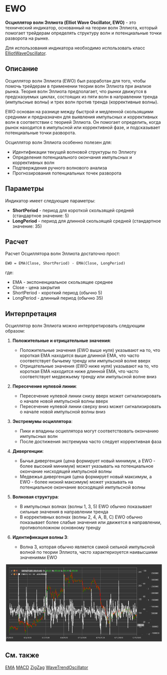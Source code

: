 # EWO

**Осциллятор волн Эллиота (Elliot Wave Oscillator, EWO)** - это технический индикатор, основанный на теории волн Эллиота, который помогает трейдерам определять структуру волн и потенциальные точки разворота на рынке.

Для использования индикатора необходимо использовать класс [ElliotWaveOscillator](xref:StockSharp.Algo.Indicators.ElliotWaveOscillator).

## Описание

Осциллятор волн Эллиота (EWO) был разработан для того, чтобы помочь трейдерам в применении теории волн Эллиота при анализе рынка. Теория волн Эллиота предполагает, что рынки движутся в предсказуемых циклах, состоящих из пяти волн в направлении тренда (импульсные волны) и трех волн против тренда (коррективные волны).

EWO основан на разнице между быстрой и медленной скользящими средними и предназначен для выявления импульсных и коррективных волн в соответствии с теорией Эллиота. Он помогает определить, когда рынок находится в импульсной или коррективной фазе, и подсказывает потенциальные точки разворота.

Осциллятор волн Эллиота особенно полезен для:
- Идентификации текущей волновой структуры по Эллиоту
- Определения потенциального окончания импульсных и коррективных волн
- Подтверждения ручного волнового анализа
- Прогнозирования потенциальных точек разворота

## Параметры

Индикатор имеет следующие параметры:
- **ShortPeriod** - период для короткой скользящей средней (стандартное значение: 5)
- **LongPeriod** - период для длинной скользящей средней (стандартное значение: 35)

## Расчет

Расчет Осциллятора волн Эллиота достаточно прост:

```
EWO = EMA(Close, ShortPeriod) - EMA(Close, LongPeriod)
```

где:
- EMA - экспоненциальное скользящее среднее
- Close - цена закрытия
- ShortPeriod - короткий период (обычно 5)
- LongPeriod - длинный период (обычно 35)

## Интерпретация

Осциллятор волн Эллиота можно интерпретировать следующим образом:

1. **Положительные и отрицательные значения**:
   - Положительные значения (EWO выше нуля) указывают на то, что короткая EMA находится выше длинной EMA, что часто соответствует бычьему тренду или импульсной волне вверх
   - Отрицательные значения (EWO ниже нуля) указывают на то, что короткая EMA находится ниже длинной EMA, что часто соответствует медвежьему тренду или импульсной волне вниз

2. **Пересечение нулевой линии**:
   - Пересечение нулевой линии снизу вверх может сигнализировать о начале новой импульсной волны вверх
   - Пересечение нулевой линии сверху вниз может сигнализировать о начале новой импульсной волны вниз

3. **Экстремумы осциллятора**:
   - Пики и впадины осциллятора могут соответствовать окончанию импульсных волн
   - После достижения экстремума часто следует коррективная фаза

4. **Дивергенции**:
   - Бычья дивергенция (цена формирует новый минимум, а EWO - более высокий минимум) может указывать на потенциальное окончание нисходящей импульсной волны
   - Медвежья дивергенция (цена формирует новый максимум, а EWO - более низкий максимум) может указывать на потенциальное окончание восходящей импульсной волны

5. **Волновая структура**:
   - В импульсных волнах (волны 1, 3, 5) EWO обычно показывает сильные значения в направлении тренда
   - В коррективных волнах (волны 2, 4, A, B, C) EWO обычно показывает более слабые значения или движется в направлении, противоположном основному тренду

6. **Идентификация волны 3**:
   - Волна 3, которая обычно является самой сильной импульсной волной по теории Эллиота, часто характеризуется наивысшими значениями EWO

![indicator_elliot_wave_oscillator](../../../../images/indicator_elliot_wave_oscillator.png)

## См. также

[EMA](ema.md)
[MACD](macd.md)
[ZigZag](zigzag.md)
[WaveTrendOscillator](wave_trend_oscillator.md)